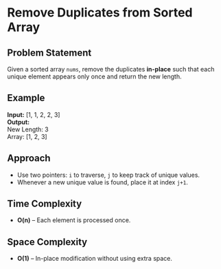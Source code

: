 # Remove Duplicates from Sorted Array

## Problem Statement
Given a sorted array `nums`, remove the duplicates **in-place** such that each unique element appears only once and return the new length.

## Example
**Input:** [1, 1, 2, 2, 3]  
**Output:**  
New Length: 3  
Array: [1, 2, 3]

## Approach
- Use two pointers: `i` to traverse, `j` to keep track of unique values.
- Whenever a new unique value is found, place it at index `j+1`.

## Time Complexity
- **O(n)** – Each element is processed once.

## Space Complexity
- **O(1)** – In-place modification without using extra space.
